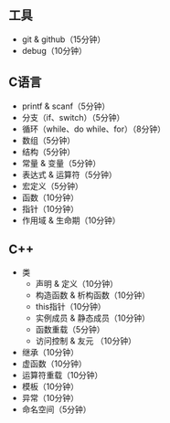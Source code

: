 ## 工具

* git & github（15分钟）
* debug（10分钟）

## C语言

* printf & scanf（5分钟）
* 分支（if、switch）（5分钟）
* 循环（while、do while、for）（8分钟）
* 数组（5分钟）
* 结构（5分钟）
* 常量 & 变量（5分钟）
* 表达式 & 运算符（5分钟）
* 宏定义（5分钟）
* 函数（10分钟）
* 指针（10分钟）
* 作用域 & 生命期（10分钟）  

## C++

* 类
	* 声明 & 定义（10分钟）
	* 构造函数 & 析构函数（10分钟）
	* this指针（10分钟）
	* 实例成员 & 静态成员（10分钟）
	* 函数重载（5分钟）
	* 访问控制 & 友元 （10分钟）
* 继承（10分钟）
* 虚函数（10分钟）
* 运算符重载（10分钟）
* 模板（10分钟）
* 异常（10分钟）
* 命名空间（5分钟）

